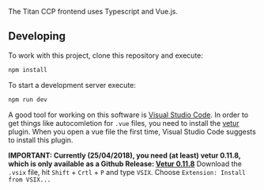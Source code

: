 The Titan CCP frontend uses Typescript and Vue.js.

## Developing

To work with this project, clone this repository and execute:

````bash
npm install
````

To start a development server execute:

````bash
npm run dev
````

A good tool for working on this software is [Visual Studio Code](https://code.visualstudio.com/).
In order to get things like autocomletion for `.vue` files, you need to install the [vetur](https://vuejs.github.io/vetur/) plugin.
When you open a vue file the first time, Visual Studio Code suggests to install this plugin.

**IMPORTANT: Currently (25/04/2018), you need (at least) vetur 0.11.8, which is only available as a Github Release: [Vetur 0.11.8](https://github.com/vuejs/vetur/releases/tag/0.11.8)**
Download the `.vsix` file, hit `Shift` + `Crtl` + `P` and type `VSIX`. Choose `Extension: Install from VSIX...` 
